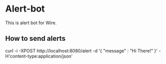 # Alert-bot
This is alert bot for Wire.

## How to send alerts
curl -i -XPOST http://localhost:8080/alert -d '{ "message" : "Hi There!" }' -H'content-type:application/json'
